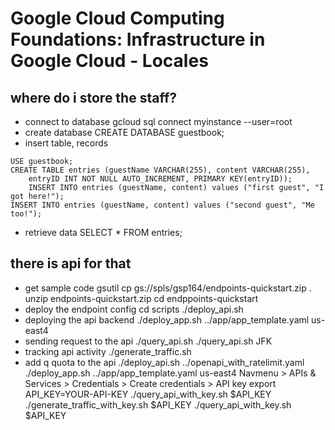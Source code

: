 # Google Cloud Computing Foundations: Infrastructure in Google Cloud - Locales

## where do i store the staff?
- connect to database
gcloud sql connect myinstance --user=root
- create database
CREATE DATABASE guestbook;
- insert table, records
```
USE guestbook;
CREATE TABLE entries (guestName VARCHAR(255), content VARCHAR(255),
    entryID INT NOT NULL AUTO_INCREMENT, PRIMARY KEY(entryID));
    INSERT INTO entries (guestName, content) values ("first guest", "I got here!");
INSERT INTO entries (guestName, content) values ("second guest", "Me too!");
```
- retrieve data
SELECT * FROM entries;

## there is api for that
- get sample code
gsutil cp gs://spls/gsp164/endpoints-quickstart.zip .
unzip endpoints-quickstart.zip
cd endppoints-quickstart
- deploy the endpoint config
cd scripts
./deploy_api.sh
- deploying the api backend
./deploy_app.sh ../app/app_template.yaml us-east4
- sending request to the api
./query_api.sh
./query_api.sh JFK
- tracking api activity
./generate_traffic.sh
- add q quota to the api
./deploy_api.sh ../openapi_with_ratelimit.yaml
./deploy_app.sh ../app/app_template.yaml us-east4
Navmenu > APIs & Services > Credentials > Create credentials > API key
export API_KEY=YOUR-API-KEY
./query_api_with_key.sh $API_KEY
./generate_traffic_with_key.sh $API_KEY
./query_api_with_key.sh $API_KEY
